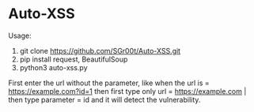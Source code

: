 # Auto-XSS

Usage:
1. git clone https://github.com/SGr00t/Auto-XSS.git
2. pip install request, BeautifulSoup
3. python3 auto-xss.py


First enter the url without the parameter, like when the url is = https://example.com?id=1
then first type only url = https://example.com  | then type parameter = id and it will detect the vulnerability.
